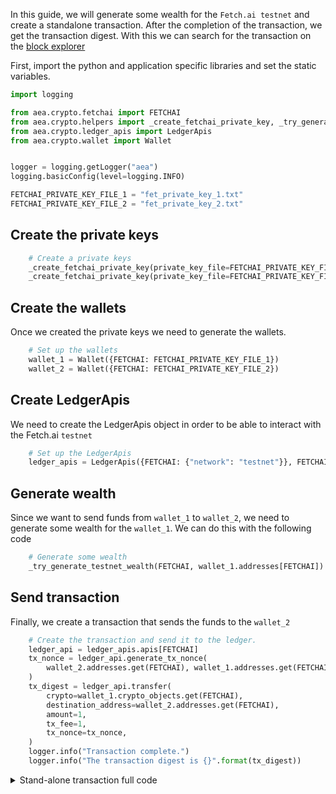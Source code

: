 In this guide, we will generate some wealth for the `Fetch.ai testnet` and create a standalone transaction. After the completion of the transaction,
we get the transaction digest. With this we can search for the transaction on the <a href='https://explore-testnet.fetch.ai'>block explorer</a>

First, import the python and application specific libraries and set the static variables.

``` python
import logging

from aea.crypto.fetchai import FETCHAI
from aea.crypto.helpers import _create_fetchai_private_key, _try_generate_testnet_wealth
from aea.crypto.ledger_apis import LedgerApis
from aea.crypto.wallet import Wallet


logger = logging.getLogger("aea")
logging.basicConfig(level=logging.INFO)

FETCHAI_PRIVATE_KEY_FILE_1 = "fet_private_key_1.txt"
FETCHAI_PRIVATE_KEY_FILE_2 = "fet_private_key_2.txt"
```

## Create the private keys

``` python
    # Create a private keys
    _create_fetchai_private_key(private_key_file=FETCHAI_PRIVATE_KEY_FILE_1)
    _create_fetchai_private_key(private_key_file=FETCHAI_PRIVATE_KEY_FILE_2)
```

## Create the wallets

Once we created the private keys we need to generate the wallets.

``` python
    # Set up the wallets
    wallet_1 = Wallet({FETCHAI: FETCHAI_PRIVATE_KEY_FILE_1})
    wallet_2 = Wallet({FETCHAI: FETCHAI_PRIVATE_KEY_FILE_2})
```

## Create LedgerApis

We need to create the LedgerApis object in order to be able to interact with the Fetch.ai `testnet`
``` python
    # Set up the LedgerApis
    ledger_apis = LedgerApis({FETCHAI: {"network": "testnet"}}, FETCHAI)
```

## Generate wealth

Since we want to send funds from `wallet_1` to `wallet_2`, we need to generate some wealth for the `wallet_1`. We can
do this with the following code
``` python
    # Generate some wealth
    _try_generate_testnet_wealth(FETCHAI, wallet_1.addresses[FETCHAI])
```

## Send transaction

Finally, we create a transaction that sends the funds to the `wallet_2`

``` python
    # Create the transaction and send it to the ledger.
    ledger_api = ledger_apis.apis[FETCHAI]
    tx_nonce = ledger_api.generate_tx_nonce(
        wallet_2.addresses.get(FETCHAI), wallet_1.addresses.get(FETCHAI)
    )
    tx_digest = ledger_api.transfer(
        crypto=wallet_1.crypto_objects.get(FETCHAI),
        destination_address=wallet_2.addresses.get(FETCHAI),
        amount=1,
        tx_fee=1,
        tx_nonce=tx_nonce,
    )
    logger.info("Transaction complete.")
    logger.info("The transaction digest is {}".format(tx_digest))
```

<details><summary>Stand-alone transaction full code</summary>

``` python
import logging

from aea.crypto.fetchai import FETCHAI
from aea.crypto.helpers import _create_fetchai_private_key, _try_generate_testnet_wealth
from aea.crypto.ledger_apis import LedgerApis
from aea.crypto.wallet import Wallet


logger = logging.getLogger("aea")
logging.basicConfig(level=logging.INFO)

FETCHAI_PRIVATE_KEY_FILE_1 = "fet_private_key_1.txt"
FETCHAI_PRIVATE_KEY_FILE_2 = "fet_private_key_2.txt"


def run():
    # Create a private keys
    _create_fetchai_private_key(private_key_file=FETCHAI_PRIVATE_KEY_FILE_1)
    _create_fetchai_private_key(private_key_file=FETCHAI_PRIVATE_KEY_FILE_2)

    # Set up the wallets
    wallet_1 = Wallet({FETCHAI: FETCHAI_PRIVATE_KEY_FILE_1})
    wallet_2 = Wallet({FETCHAI: FETCHAI_PRIVATE_KEY_FILE_2})

    # Set up the LedgerApis
    ledger_apis = LedgerApis({FETCHAI: {"network": "testnet"}}, FETCHAI)

    # Generate some wealth
    _try_generate_testnet_wealth(FETCHAI, wallet_1.addresses[FETCHAI])

    logger.info("Sending amount to {}".format(wallet_2.addresses.get(FETCHAI)))

    # Create the transaction and send it to the ledger.
    ledger_api = ledger_apis.apis[FETCHAI]
    tx_nonce = ledger_api.generate_tx_nonce(
        wallet_2.addresses.get(FETCHAI), wallet_1.addresses.get(FETCHAI)
    )
    tx_digest = ledger_api.transfer(
        crypto=wallet_1.crypto_objects.get(FETCHAI),
        destination_address=wallet_2.addresses.get(FETCHAI),
        amount=1,
        tx_fee=1,
        tx_nonce=tx_nonce,
    )
    logger.info("Transaction complete.")
    logger.info("The transaction digest is {}".format(tx_digest))


if __name__ == "__main__":
    run()
```
</details>
